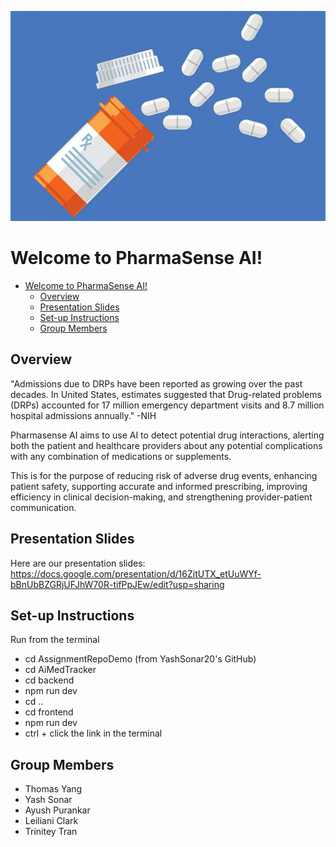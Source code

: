 ![](images/drugs.jpg)

# Welcome to PharmaSense AI!

- [Welcome to PharmaSense AI!](#welcome-to-pharmasense-ai)
  - [Overview](#overview)
  - [Presentation Slides](#presentation-slides)
  - [Set-up Instructions](#set-up-instructions)
  - [Group Members](#group-members)


## Overview

"Admissions due to DRPs have been reported as growing over the past decades. In United States, estimates suggested that Drug-related problems (DRPs) accounted for 17 million emergency department visits and 8.7 million hospital admissions annually." -NIH

Pharmasense AI aims to use AI to detect potential drug interactions, alerting both the patient and healthcare providers about any potential complications with any combination of medications or supplements.

This is for the purpose of reducing risk of adverse drug events, enhancing patient safety, supporting accurate and informed prescribing, improving efficiency in clinical decision-making, and strengthening provider-patient communication.

## Presentation Slides

Here are our presentation slides: <https://docs.google.com/presentation/d/16ZitUTX_etUuWYf-bBnUbBZGRjUFJhW70R-tifPpJEw/edit?usp=sharing>

## Set-up Instructions

Run from the terminal
- cd AssignmentRepoDemo (from YashSonar20's GitHub)
- cd AiMedTracker 
- cd backend
- npm run dev
- cd ..
- cd frontend
- npm run dev
- ctrl + click the link in the terminal

## Group Members

- Thomas Yang
- Yash Sonar
- Ayush Purankar
- Leiliani Clark
- Trinitey Tran
